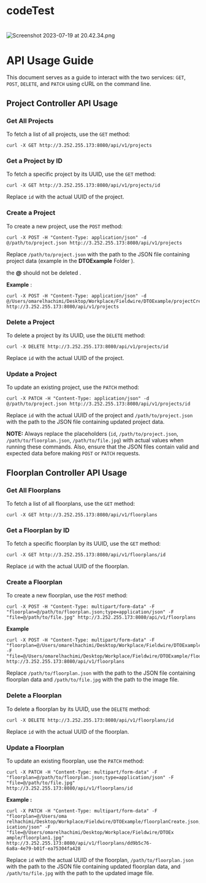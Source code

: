 # codeTest

# 

![Screenshot 2023-07-19 at 20.42.34.png](https://s3-us-west-2.amazonaws.com/secure.notion-static.com/0840c625-8223-4bf8-b360-43c01d0fc1db/Screenshot_2023-07-19_at_20.42.34.png)

# API Usage Guide

This document serves as a guide to interact with the two services: `GET`, `POST`, `DELETE`, and `PATCH` using cURL on the command line.

## Project Controller API Usage

### Get All Projects

To fetch a list of all projects, use the `GET` method:

```
curl -X GET http://3.252.255.173:8080/api/v1/projects

```

### Get a Project by ID

To fetch a specific project by its UUID, use the `GET` method:

```
curl -X GET http://3.252.255.173:8080/api/v1/projects/id

```

Replace `id` with the actual UUID of the project.

### Create a Project

To create a new project, use the `POST` method:

```
curl -X POST -H "Content-Type: application/json" -d @/path/to/project.json http://3.252.255.173:8080/api/v1/projects

```

Replace `/path/to/project.json` with the path to the JSON file containing project data (example in the **DTOExample** Folder ).

the **@** should not be deleted .

**Example** : 

```
curl -X POST -H "Content-Type: application/json" -d @/Users/omarelhachimi/Desktop/Workplace/Fieldwire/DTOExample/projectCreation.json http://3.252.255.173:8080/api/v1/projects
```

### Delete a Project

To delete a project by its UUID, use the `DELETE` method:

```
curl -X DELETE http://3.252.255.173:8080/api/v1/projects/id

```

Replace `id` with the actual UUID of the project.

### Update a Project

To update an existing project, use the `PATCH` method:

```
curl -X PATCH -H "Content-Type: application/json" -d @/path/to/project.json http://3.252.255.173:8080/api/v1/projects/id

```

Replace `id` with the actual UUID of the project and `/path/to/project.json` with the path to the JSON file containing updated project data.

**NOTE:** Always replace the placeholders (`id`, `/path/to/project.json`, `/path/to/floorplan.json`, `/path/to/file.jpg`) with actual values when running these commands. Also, ensure that the JSON files contain valid and expected data before making `POST` or `PATCH` requests.

## Floorplan Controller API Usage

### Get All Floorplans

To fetch a list of all floorplans, use the `GET` method:

```
curl -X GET http://3.252.255.173:8080/api/v1/floorplans

```

### Get a Floorplan by ID

To fetch a specific floorplan by its UUID, use the `GET` method:

```
curl -X GET http://3.252.255.173:8080/api/v1/floorplans/id

```

Replace `id` with the actual UUID of the floorplan.

### Create a Floorplan

To create a new floorplan, use the `POST` method:

```
curl -X POST -H "Content-Type: multipart/form-data" -F "floorplan=@/path/to/floorplan.json;type=application/json" -F "file=@/path/to/file.jpg" http://3.252.255.173:8080/api/v1/floorplans

```

**Example**

```
curl -X POST -H "Content-Type: multipart/form-data" -F "floorplan=@/Users/omarelhachimi/Desktop/Workplace/Fieldwire/DTOExample/floorplanCreate.json;type=application/json" -F "file=@/Users/omarelhachimi/Desktop/Workplace/Fieldwire/DTOExample/floorplan1.jpg" http://3.252.255.173:8080/api/v1/floorplans

```

Replace `/path/to/floorplan.json` with the path to the JSON file containing floorplan data and `/path/to/file.jpg` with the path to the image file.

### Delete a Floorplan

To delete a floorplan by its UUID, use the `DELETE` method:

```
curl -X DELETE http://3.252.255.173:8080/api/v1/floorplans/id

```

Replace `id` with the actual UUID of the floorplan.

### Update a Floorplan

To update an existing floorplan, use the `PATCH` method:

```
curl -X PATCH -H "Content-Type: multipart/form-data" -F "floorplan=@/path/to/floorplan.json;type=application/json" -F "file=@/path/to/file.jpg" http://3.252.255.173:8080/api/v1/floorplans/id

```

**Example :** 

```
curl -X PATCH -H "Content-Type: multipart/form-data" -F "floorplan=@/Users/oma
relhachimi/Desktop/Workplace/Fieldwire/DTOExample/floorplanCreate.json;type=appl
ication/json" -F "file=@/Users/omarelhachimi/Desktop/Workplace/Fieldwire/DTOEx
ample/floorplan1.jpg" http://3.252.255.173:8080/api/v1/floorplans/dd9b5c76-
6a8a-4e79-b01f-ea75304fa428
```

Replace `id` with the actual UUID of the floorplan, `/path/to/floorplan.json` with the path to the JSON file containing updated floorplan data, and `/path/to/file.jpg` with the path to the updated image file.
